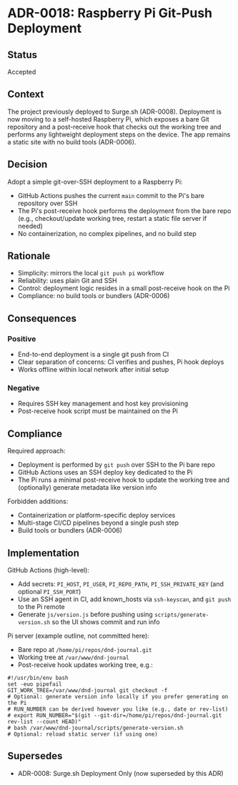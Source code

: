 # ADR-0018: Raspberry Pi Git-Push Deployment

## Status
Accepted

## Context
The project previously deployed to Surge.sh (ADR-0008). Deployment is now moving to a self-hosted Raspberry Pi, which exposes a bare Git repository and a post-receive hook that checks out the working tree and performs any lightweight deployment steps on the device. The app remains a static site with no build tools (ADR-0006).

## Decision
Adopt a simple git-over-SSH deployment to a Raspberry Pi:
- GitHub Actions pushes the current `main` commit to the Pi's bare repository over SSH
- The Pi's post-receive hook performs the deployment from the bare repo (e.g., checkout/update working tree, restart a static file server if needed)
- No containerization, no complex pipelines, and no build step

## Rationale
- Simplicity: mirrors the local `git push pi` workflow
- Reliability: uses plain Git and SSH
- Control: deployment logic resides in a small post-receive hook on the Pi
- Compliance: no build tools or bundlers (ADR-0006)

## Consequences
### Positive
- End-to-end deployment is a single git push from CI
- Clear separation of concerns: CI verifies and pushes, Pi hook deploys
- Works offline within local network after initial setup

### Negative
- Requires SSH key management and host key provisioning
- Post-receive hook script must be maintained on the Pi

## Compliance
Required approach:
- Deployment is performed by `git push` over SSH to the Pi bare repo
- GitHub Actions uses an SSH deploy key dedicated to the Pi
- The Pi runs a minimal post-receive hook to update the working tree and (optionally) generate metadata like version info

Forbidden additions:
- Containerization or platform-specific deploy services
- Multi-stage CI/CD pipelines beyond a single push step
- Build tools or bundlers (ADR-0006)

## Implementation
GitHub Actions (high-level):
- Add secrets: `PI_HOST`, `PI_USER`, `PI_REPO_PATH`, `PI_SSH_PRIVATE_KEY` (and optional `PI_SSH_PORT`)
- Use an SSH agent in CI, add known_hosts via `ssh-keyscan`, and `git push` to the Pi remote
 - Generate `js/version.js` before pushing using `scripts/generate-version.sh` so the UI shows commit and run info

Pi server (example outline, not committed here):
- Bare repo at `/home/pi/repos/dnd-journal.git`
- Working tree at `/var/www/dnd-journal`
- Post-receive hook updates working tree, e.g.:

```
#!/usr/bin/env bash
set -euo pipefail
GIT_WORK_TREE=/var/www/dnd-journal git checkout -f
# Optional: generate version info locally if you prefer generating on the Pi
# RUN_NUMBER can be derived however you like (e.g., date or rev-list)
# export RUN_NUMBER="$(git --git-dir=/home/pi/repos/dnd-journal.git rev-list --count HEAD)"
# bash /var/www/dnd-journal/scripts/generate-version.sh
# Optional: reload static server (if using one)
```

## Supersedes
- ADR-0008: Surge.sh Deployment Only (now superseded by this ADR)